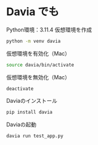 # Davia でも
Python環境：3.11.4
仮想環境を作成
```bash
python -m venv davia
```
仮想環境を有効化（Mac）
```bash
source davia/bin/activate
```
仮想環境を無効化（Mac）
```
deactivate
```
Daviaのインストール
```bash
pip install davia
```
Daviaの起動
```bash
davia run test_app.py
```
